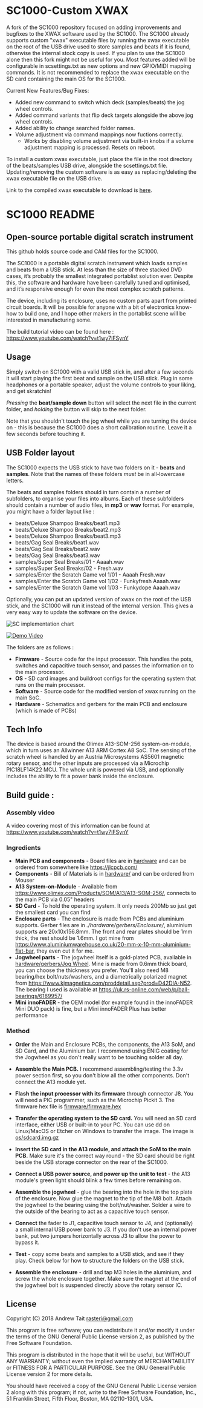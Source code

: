 # SC1000-Custom XWAX

A fork of the SC1000 repository focused on adding improvements and bugfixes to the XWAX software used by the SC1000. The SC1000 already supports custom "xwax" executable files by running the xwax executable on the root of the USB drive used to store samples and beats if it is found, otherwise the internal stock copy is used. If you plan to use the SC1000 alone then this fork might not be useful for you. Most features added will be configurable in scsettings.txt as new options and new GPIO/MIDI mapping commands. It is not recommended to replace the xwax executable on the SD card containing the main OS for the SC1000.

Current New Features/Bug Fixes:
* Added new command to switch which deck (samples/beats) the jog wheel controls.
* Added command variants that flip deck targets alongside the above jog wheel controls.
* Added ability to change searched folder names.
* Volume adjustment via command mappings now fuctions correctly.
  * Works by disabling volume adjustment via built-in knobs if a volume adjustment mapping is processed. Resets on reboot.

To install a custom xwax executable, just place the file in the root directory of the beats/samples USB drive, alongside the scsettings.txt file. Updating/removing the custom software is as easy as replacing/deleting the xwax executable file on the USB drive.

Link to the compiled xwax executable to download is [here](https://github.com/catcraze777/SC1000_CustomXWAX/blob/master/software/xwax).

# SC1000 README
## Open-source portable digital scratch instrument

This github holds source code and CAM files for the SC1000.

The SC1000 is a portable digital scratch instrument which loads samples and beats from a USB stick. At less than the size of three stacked DVD cases, it’s probably the smallest integrated portablist solution ever. Despite this, the software and hardware have been carefully tuned and optimised, and it’s responsive enough for even the most complex scratch patterns.

The device, including its enclosure, uses no custom parts apart from printed circuit boards. It will be possible for anyone with a bit of electronics know-how to build one, and I hope other makers in the portablist scene will be interested in manufacturing some.

The build tutorial video can be found here : https://www.youtube.com/watch?v=t1wy7IFSynY

## Usage ##

Simply switch on SC1000 with a valid USB stick in, and after a few seconds it will start playing the first beat and sample on the USB stick. Plug in some headphones or a portable speaker, adjust the volume controls to your liking, and get skratchin!

*Pressing* the **beat/sample down** button will select the next file in the current folder, and *holding* the button will skip to the next folder.

Note that you shouldn't touch the jog wheel while you are turning the device on - this is because the SC1000 does a short calibration routine. Leave it a few seconds before touching it.


## USB Folder layout ##

The SC1000 expects the USB stick to have two folders on it - **beats** and **samples**. Note that the names of these folders *must* be in all-lowercase letters.

The beats and samples folders should in turn contain a number of subfolders, to organise your files into albums. Each of these subfolders should contain a number of audio files, in **mp3** or **wav** format. For example, you might have a folder layout like : 

* beats/Deluxe Shampoo Breaks/beat1.mp3
* beats/Deluxe Shampoo Breaks/beat2.mp3
* beats/Deluxe Shampoo Breaks/beat3.mp3
* beats/Gag Seal Breaks/beat1.wav
* beats/Gag Seal Breaks/beat2.wav
* beats/Gag Seal Breaks/beat3.wav
* samples/Super Seal Breaks/01 - Aaaah.wav
* samples/Super Seal Breaks/02 - Fresh.wav
* samples/Enter the Scratch Game vol 1/01 - Aaaah Fresh.wav
* samples/Enter the Scratch Game vol 1/02 - Funkyfresh Aaaah.wav
* samples/Enter the Scratch Game vol 1/03 - Funkydope Aaaah.wav

Optionally, you can put an updated version of xwax on the root of the USB stick, and the SC1000 will run it instead of the internal version. This gives a very easy way to update the software on the device.

![SC implementation chart](http://rasteri.com/SC1000_MIDI_chart.png)


[![Demo Video](https://img.youtube.com/vi/ReuCnZciOf4/0.jpg)](https://www.youtube.com/watch?v=ReuCnZciOf4)

The folders are as follows : 
* **Firmware** - Source code for the input processor. This handles the pots, switches and capacitive touch sensor, and passes the information on to the main processor.
* **OS** - SD card images and buildroot configs for the operating system that runs on the main processor.
* **Software** - Source code for the modified version of xwax running on the main SoC.
* **Hardware** - Schematics and gerbers for the main PCB and enclosure (which is made of PCBs)


## Tech Info ##

The device is based around the Olimex A13-SOM-256 system-on-module, which in turn uses an Allwinner A13 ARM Cortex A8 SoC. The sensing of the scratch wheel is handled by an Austria Microsystems AS5601 magnetic rotary sensor, and the other inputs are processed via a Microchip PIC18LF14K22 MCU. The whole unit is powered via USB, and optionally includes the ability to fit a power bank inside the enclosure.


## Build guide : 

### Assembly video ###

A video covering most of this information can be found at https://www.youtube.com/watch?v=t1wy7IFSynY


### Ingredients

* **Main PCB and components** - Board files are in [hardware](./hardware) and can be ordered from somewhere like https://jlcpcb.com/
* **Components** - Bill of Materials is in [hardware/](./hardware) and can be ordered from Mouser
* **A13 System-on-Module** - Available from https://www.olimex.com/Products/SOM/A13/A13-SOM-256/, connects to the main PCB via 0.05" headers
* **SD Card** - To hold the operating system. It only needs 200Mb so just get the smallest card you can find
* **Enclosure parts** - The enclosure is made from PCBs and aluminium supports. Gerber files are in *./hardware/gerbers/Enclosure/*, aluminium supports are 20x10x156.8mm. The front and rear plates should be 1mm thick, the rest should be 1.6mm. I got mine from https://www.aluminiumwarehouse.co.uk/20-mm-x-10-mm-aluminium-flat-bar, they even cut it for me.
* **Jogwheel parts** - The jogwheel itself is a gold-plated PCB, available in [hardware/gerbers/Jog Wheel](./hardware/gerbers/Jog%20Wheel). Mine is made from 0.6mm thick board, you can choose the thickness you prefer. You'll also need M8 bearing/hex bolt/nuts/washers, and a diametrically polarized magnet from https://www.kjmagnetics.com/proddetail.asp?prod=D42DIA-N52. The bearing I used is available at https://uk.rs-online.com/web/p/ball-bearings/6189957/
* **Mini innoFADER** - the OEM model (for example found in the innoFADER Mini DUO pack) is fine, but a Mini innoFADER Plus has  better performance


### Method ###

* **Order** the Main and Enclosure PCBs, the components, the A13 SoM, and SD Card, and the Aluminium bar. I recommend using ENIG coating for the Jogwheel as you don't really want to be touching solder all day.

* **Assemble the Main PCB.** I recommend assembling/testing the 3.3v power section first, so you don't blow all the other components. Don't connect the A13 module yet.

* **Flash the input processor with its firmware** through connector J8. You will need a PIC programmer, such as the Microchip Pickit 3. The firmware hex file is [firmware/firmware.hex](./firmware/firmware.hex)

* **Transfer the operating system to the SD card.** You will need an SD card interface, either USB or built-in to your PC. You can use dd on Linux/MacOS or Etcher on Windows to transfer the image. The image is [os/sdcard.img.gz](./os/sdcard.img.gz)

* **Insert the SD card in the A13 module, and attach the SoM to the main PCB.** Make sure it's the correct way round - the SD card should be right beside the USB storage connector on the rear of the SC1000.

* **Connect a USB power source, and power up the unit to test** - the A13 module's green light should blink a few times before remaining on.

* **Assemble the jogwheel** - glue the bearing into the hole in the top plate of the enclosure. Now glue the magnet to the tip of the M8 bolt. Attach the jogwheel to the bearing using the bolt/nut/washer. Solder a wire to the outside of the bearing to act as a capacitive touch sensor.

* **Connect** the fader to J1, capacitive touch sensor to J4, and (optionally) a small internal USB power bank to J3. If you don't use an internal power bank, put two jumpers horizontally across J3 to allow the power to bypass it.

* **Test** - copy some beats and samples to a USB stick, and see if they play. Check below for how to structure the folders on the USB stick.

* **Assemble the enclosure** - drill and tap M3 holes in the aluminium, and screw the whole enclosure together. Make sure the magnet at the end of the jogwheel bolt is suspended directly above the rotary sensor IC.





## License ##

Copyright (C) 2018 Andrew Tait <rasteri@gmail.com>

This program is free software; you can redistribute it and/or
modify it under the terms of the GNU General Public License
version 2, as published by the Free Software Foundation.

This program is distributed in the hope that it will be useful, but
WITHOUT ANY WARRANTY; without even the implied warranty of
MERCHANTABILITY or FITNESS FOR A PARTICULAR PURPOSE. See the GNU
General Public License version 2 for more details.

You should have received a copy of the GNU General Public License
version 2 along with this program; if not, write to the Free
Software Foundation, Inc., 51 Franklin Street, Fifth Floor, Boston,
MA 02110-1301, USA.


